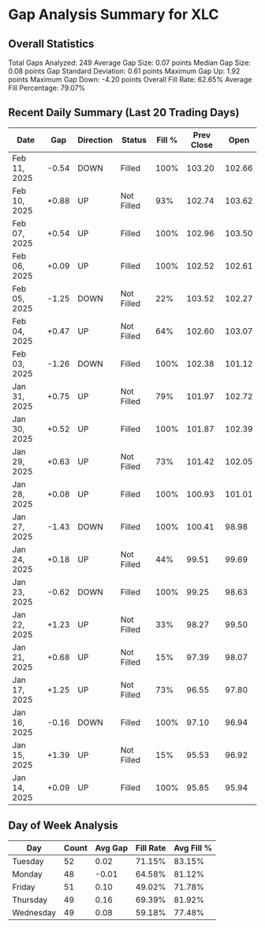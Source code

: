 # Gap Analysis Summary for XLC

## Overall Statistics

Total Gaps Analyzed: 249
Average Gap Size: 0.07 points
Median Gap Size: 0.08 points
Gap Standard Deviation: 0.61 points
Maximum Gap Up: 1.92 points
Maximum Gap Down: -4.20 points
Overall Fill Rate: 62.65%
Average Fill Percentage: 79.07%

## Recent Daily Summary (Last 20 Trading Days)

| Date | Gap | Direction | Status | Fill % | Prev Close | Open |
|------|-----|-----------|---------|---------|------------|-------|
| Feb 11, 2025 | -0.54 | DOWN | Filled | 100% | 103.20 | 102.66 |
| Feb 10, 2025 | +0.88 | UP | Not Filled | 93% | 102.74 | 103.62 |
| Feb 07, 2025 | +0.54 | UP | Filled | 100% | 102.96 | 103.50 |
| Feb 06, 2025 | +0.09 | UP | Filled | 100% | 102.52 | 102.61 |
| Feb 05, 2025 | -1.25 | DOWN | Not Filled | 22% | 103.52 | 102.27 |
| Feb 04, 2025 | +0.47 | UP | Not Filled | 64% | 102.60 | 103.07 |
| Feb 03, 2025 | -1.26 | DOWN | Filled | 100% | 102.38 | 101.12 |
| Jan 31, 2025 | +0.75 | UP | Not Filled | 79% | 101.97 | 102.72 |
| Jan 30, 2025 | +0.52 | UP | Filled | 100% | 101.87 | 102.39 |
| Jan 29, 2025 | +0.63 | UP | Not Filled | 73% | 101.42 | 102.05 |
| Jan 28, 2025 | +0.08 | UP | Filled | 100% | 100.93 | 101.01 |
| Jan 27, 2025 | -1.43 | DOWN | Filled | 100% | 100.41 | 98.98 |
| Jan 24, 2025 | +0.18 | UP | Not Filled | 44% | 99.51 | 99.69 |
| Jan 23, 2025 | -0.62 | DOWN | Filled | 100% | 99.25 | 98.63 |
| Jan 22, 2025 | +1.23 | UP | Not Filled | 33% | 98.27 | 99.50 |
| Jan 21, 2025 | +0.68 | UP | Not Filled | 15% | 97.39 | 98.07 |
| Jan 17, 2025 | +1.25 | UP | Not Filled | 73% | 96.55 | 97.80 |
| Jan 16, 2025 | -0.16 | DOWN | Filled | 100% | 97.10 | 96.94 |
| Jan 15, 2025 | +1.39 | UP | Not Filled | 15% | 95.53 | 96.92 |
| Jan 14, 2025 | +0.09 | UP | Filled | 100% | 95.85 | 95.94 |

## Day of Week Analysis

| Day | Count | Avg Gap | Fill Rate | Avg Fill % |
|-----|-------|----------|-----------|------------|
| Tuesday | 52 | 0.02 | 71.15% | 83.15% |
| Monday | 48 | -0.01 | 64.58% | 81.12% |
| Friday | 51 | 0.10 | 49.02% | 71.78% |
| Thursday | 49 | 0.16 | 69.39% | 81.92% |
| Wednesday | 49 | 0.08 | 59.18% | 77.48% |
